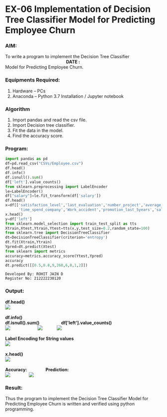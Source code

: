 # EX-06 Implementation of Decision Tree Classifier Model for Predicting Employee Churn
### AIM:
To write a program to implement the Decision Tree Classifier &emsp;&emsp;&emsp;&emsp;&emsp;&emsp;&emsp;&emsp;&emsp;&emsp;&emsp;&emsp;&emsp;&emsp;**DATE :** <br>
Model for Predicting Employee Churn.
### Equipments Required:
1. Hardware – PCs
2. Anaconda – Python 3.7 Installation / Jupyter notebook
### Algorithm
1. Import pandas and read the csv file.
2. Import Decision tree classifier.
3. Fit the data in the model.
4. Find the accuracy score.
### Program:
```Python
import pandas as pd
df=pd.read_csv("CSVs/Employee.csv")
df.head()
df.info()
df.isnull().sum()
df['left'].value_counts()
from sklearn.preprocessing import LabelEncoder
le=LabelEncoder()
df["salary"]=le.fit_transform(df['salary'])
df.head()
x=df[['satisfaction_level','last_evaluation','number_project','average_montly_hours',
      'time_spend_company','Work_accident','promotion_last_5years','salary']]
x.head()
y=df['left']
from sklearn.model_selection import train_test_split as tts
Xtrain,Xtest,Ytrain,Ytest=tts(x,y,test_size=0.2,random_state=100)
from sklearn.tree import DecisionTreeClassifier
dt=DecisionTreeClassifier(criterion='entropy')
dt.fit(Xtrain,Ytrain)
Ypred=dt.predict(Xtest)
from sklearn import metrics
accuracy=metrics.accuracy_score(Ytest,Ypred)
accuracy
dt.predict([[0.5,0.8,9,260,6,0,1,2]])
```

```
Developed By: ROHIT JAIN D
Register No: 212222230120
```
### Output:
**df.head()** <br>
<img src="https://github.com/ROHITJAIND/EX-06-Implementation-of-Decision-Tree-Classifier-Model-for-Predicting-Employee-Churn/assets/118707073/70c2b03d-9c32-4044-8847-08fb925602ee">
<br>
<br>
**df.info()**&emsp;&emsp;&emsp;&emsp;&emsp;&emsp;&emsp;&emsp;&emsp;&emsp;&emsp;&emsp;&emsp;&emsp;&emsp;&emsp;&emsp;&emsp;&emsp;&emsp;**df.isnull().sum()**&emsp;&emsp;&emsp;&emsp;&emsp;**df['left'].value_counts()** <br>
<img valign=top src="https://github.com/ROHITJAIND/EX-06-Implementation-of-Decision-Tree-Classifier-Model-for-Predicting-Employee-Churn/assets/118707073/1218f5aa-3253-42ac-a008-453d6ab1a0fb">&emsp;&emsp;&emsp;&emsp;&emsp;&emsp;
<img valign=top src="https://github.com/ROHITJAIND/EX-06-Implementation-of-Decision-Tree-Classifier-Model-for-Predicting-Employee-Churn/assets/118707073/a7a3e9c9-cdbd-44eb-8b09-9207c76a3738">&emsp;&emsp;&emsp;
<img valign=top src="https://github.com/ROHITJAIND/EX-06-Implementation-of-Decision-Tree-Classifier-Model-for-Predicting-Employee-Churn/assets/118707073/cff84f6e-783c-4353-a3c0-924faefecf1a">
<br>
<br>
**Label Encoding for String values**<br>
<img valign=top src="https://github.com/ROHITJAIND/EX-06-Implementation-of-Decision-Tree-Classifier-Model-for-Predicting-Employee-Churn/assets/118707073/ca70ed9a-721a-4a11-bd90-618dcc2070dd">
<br>
<br>
**x.head()**<br>
<img valign=top src="https://github.com/ROHITJAIND/EX-06-Implementation-of-Decision-Tree-Classifier-Model-for-Predicting-Employee-Churn/assets/118707073/1b0dbd7d-ddee-420a-9cb6-fa04fdaabe09">
<br>
<br>
**Accuracy:** &emsp;&emsp;&emsp;&emsp;**Prediction:**<br>
<img valign=top src="https://github.com/ROHITJAIND/EX-06-Implementation-of-Decision-Tree-Classifier-Model-for-Predicting-Employee-Churn/assets/118707073/050a0166-65c0-43fe-89eb-4d1baf4c127b">&emsp;&emsp;&emsp;&emsp;
<img valign=top src="https://github.com/ROHITJAIND/EX-06-Implementation-of-Decision-Tree-Classifier-Model-for-Predicting-Employee-Churn/assets/118707073/45d731a0-e4f8-43c0-812a-b99e7cf305da">














### Result:
Thus the program to implement the  Decision Tree Classifier Model for Predicting Employee Churn is written and verified using python programming.
